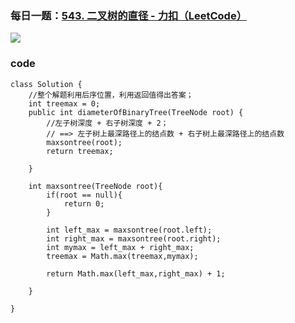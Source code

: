 ### 每日一题：[543. 二叉树的直径 - 力扣（LeetCode）](https://leetcode.cn/problems/diameter-of-binary-tree/description/)

![](https://younglion.oss-cn-beijing.aliyuncs.com/%E5%B1%8F%E5%B9%95%E6%88%AA%E5%9B%BE%202024-04-22%20204931.png)

### code

```
class Solution {
    //整个解题利用后序位置，利用返回值得出答案；
    int treemax = 0;
    public int diameterOfBinaryTree(TreeNode root) {
        //左子树深度 + 右子树深度 + 2；
        // ==> 左子树上最深路径上的结点数 + 右子树上最深路径上的结点数
        maxsontree(root);
        return treemax;
        
    }

    int maxsontree(TreeNode root){
        if(root == null){
            return 0;
        }

        int left_max = maxsontree(root.left);
        int right_max = maxsontree(root.right);
        int mymax = left_max + right_max;
        treemax = Math.max(treemax,mymax);

        return Math.max(left_max,right_max) + 1;

    }

}

```

